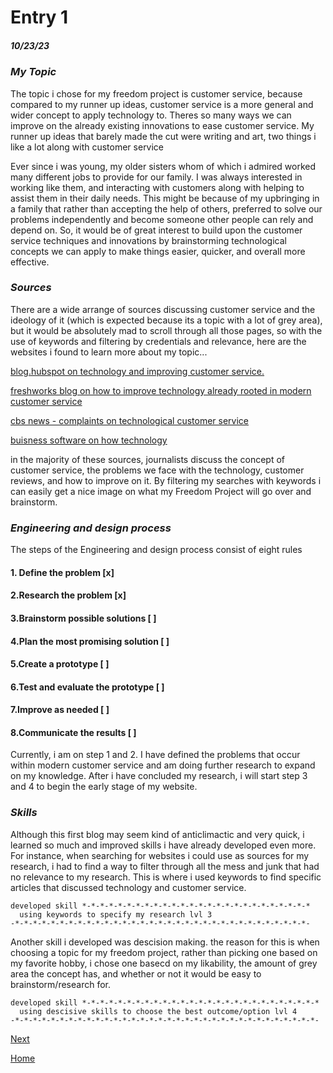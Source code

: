 # Entry 1
##### 10/23/23 

### _*My Topic*_ 

   The topic i chose for my freedom project is customer service, because compared to my runner up ideas, customer service is a more general and wider concept to apply technology to. Theres so many ways we can improve on the already existing innovations to ease customer service. My runner up ideas that barely made the cut were writing and art, two things i like a lot along with customer service
   
Ever since i was young, my older sisters whom of which i admired worked many different jobs to provide for our family. I was always interested in working like them, and interacting with customers along with helping to assist them in their daily needs. This might be because of my upbringing in a family that rather than accepting the help of others, preferred to solve our problems independently and become someone other people can rely and depend on. So, it would be of great interest to build upon the customer service techniques and innovations by brainstorming technological concepts we can apply to make things easier, quicker, and overall more effective. 

### _*Sources*_ 

   There are a wide arrange of sources discussing customer service and the ideology of it (which is expected because its a topic with a lot of grey area), but it would be absolutely mad to scroll through all those pages, so with the use of keywords and filtering by credentials and relevance, here are the websites i found to learn more about my topic... 
   
   [blog.hubspot on technology and improving customer service.](https://blog.hubspot.com/service/customer-service-technology)

   [freshworks blog on how to improve technology already rooted in modern customer service](https://www.freshworks.com/freshdesk/general/customer-service-technology-blog/)

   [cbs news - complaints on technological customer service](https://www.cbsnews.com/news/customer-service-getting-worse-new-survey-technology-customer-anger/)

   [buisness software on how technology](https://www.business-software.com/blog/how-technology-changing-customer-service-for-better/)

   in the majority of these sources, journalists discuss the concept of customer service, the problems we face with the technology, customer reviews, and how to improve on it. By filtering my searches with keywords i can easily get a nice image on what my Freedom Project will go over and brainstorm. 

### _*Engineering and design process*_ 

   The steps of the Engineering and design process consist of eight rules 

#### 1. Define the problem [x]
   
#### 2.Research the problem [x]

#### 3.Brainstorm possible solutions [ ]

#### 4.Plan the most promising solution [ ]

#### 5.Create a prototype [ ]

#### 6.Test and evaluate the prototype [ ] 

#### 7.Improve as needed [ ]

#### 8.Communicate the results [ ]

   Currently, i am on step 1 and 2. I have defined the problems that occur within modern customer service and am doing further research to expand on my knowledge. After i have concluded my research, i will start step 3 and 4 to begin the early stage of my website. 

### _*Skills*_ 

   Although this first blog may seem kind of anticlimactic and very quick, i learned so much and improved skills i have already developed even more. For instance, when searching for websites i could use as sources for my research, i had to find a way to filter through all the mess and junk that had no relevance to my research. This is where i used keywords to find specific articles that discussed technology and customer service. 
```
developed skill *-*-*-*-*-*-*-*-*-*-*-*-*-*-*-*-*-*-*-*-*-*-*-*-*-*
  using keywords to specify my research lvl 3
-*-*-*-*-*-*-*-*-*-*-*-*-*-*-*-*-*-*-*-*-*-*-*-*-*-*-*-*-*-*-*-*-*-
```
   Another skill i developed was descision making. the reason for this is when choosing a topic for my freedom project, rather than picking one based on my favorite hobby, i chose one basecd on my likability, the amount of grey area the concept has, and whether or not it would be easy to brainstorm/research for. 
```
developed skill *-*-*-*-*-*-*-*-*-*-*-*-*-*-*-*-*-*-*-*-*-*-*-*-*-*-*
  using descisive skills to choose the best outcome/option lvl 4
-*-*-*-*-*-*-*-*-*-*-*-*-*-*-*-*-*-*-*-*-*-*-*-*-*-*-*-*-*-*-*-*-*-*-
```
[Next](entry02.md)

[Home](../README.md)

